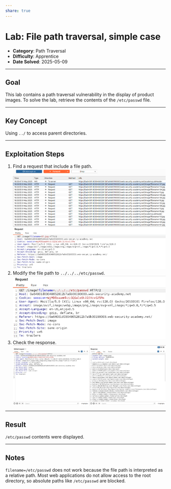 ```yaml
---
share: true
---
```

# Lab: File path traversal, simple case

- **Category**: Path Traversal
- **Difficulty**: Apprentice
- **Date Solved**: 2025-05-09

---

## Goal

This lab contains a path traversal vulnerability in the display of product images.
To solve the lab, retrieve the contents of the `/etc/passwd` file.

---

## Key Concept

Using `../` to access parent directories.

---

## Exploitation Steps

1. Find a request that include a file path.
![Screenshot From 2025-05-09 18-36-36.png](./01_PROJECTS/PortSwigger-Web-Security-Academy/Attachment/Screenshot%20From%202025-05-09%2018-36-36.png)
2. Modify the file path to `../../../etc/passwd`.
![Screenshot From 2025-05-09 18-37-35.png](./01_PROJECTS/PortSwigger-Web-Security-Academy/Attachment/Screenshot%20From%202025-05-09%2018-37-35.png)
3. Check the response.
![Screenshot From 2025-05-09 18-38-40.png](./01_PROJECTS/PortSwigger-Web-Security-Academy/Attachment/Screenshot%20From%202025-05-09%2018-38-40.png)


---

## Result

`/etc/passwd` contents were displayed.

---

## Notes

`filename=/etc/passwd` does not work because the file path is interpreted as a relative path. Most web applications do not allow access to the root directory, so absolute paths like `/etc/passwd` are blocked.


